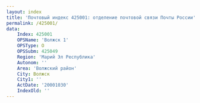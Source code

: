 ```yaml
---
layout: index
title: 'Почтовый индекс 425001: отделение почтовой связи Почты России'
permalink: /425001/
data:
    Index: 425001
    OPSName: 'Волжск 1'
    OPSType: О
    OPSSubm: 425049
    Region: 'Марий Эл Республика'
    Autonom: ''
    Area: 'Волжский район'
    City: Волжск
    City1: ''
    ActDate: '20001030'
    IndexOld: ''
---
```

